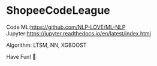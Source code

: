 # ShopeeCodeLeague

Code ML:https://github.com/NLP-LOVE/ML-NLP
Jupyter:https://jupyter.readthedocs.io/en/latest/index.html

Algorithm: LTSM, NN, XGBOOST

Have Fun! 🙂
